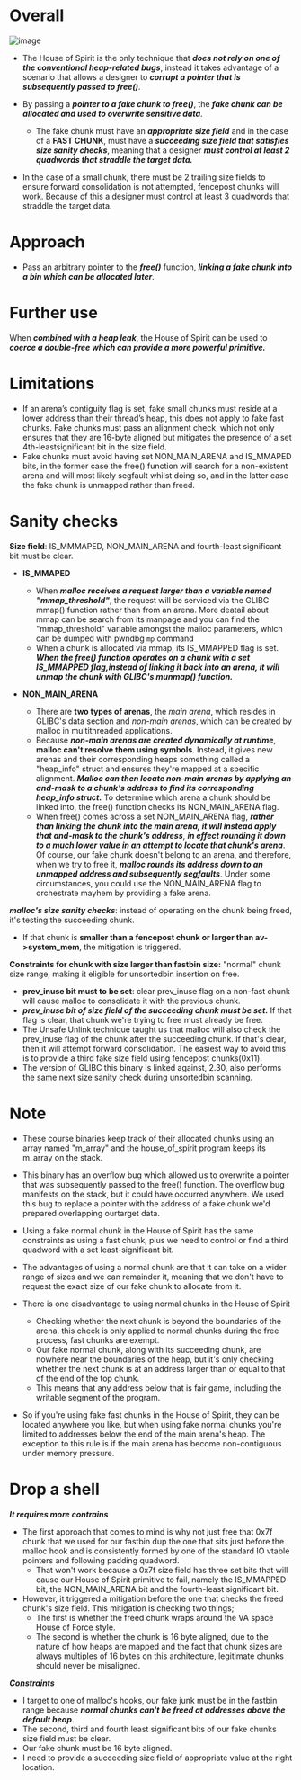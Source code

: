 # Overall
![image](https://hackmd.io/_uploads/HkVo99OS0.png)

- The House of Spirit is the only technique that ***does not rely on one of the conventional heap-related bugs***, instead it takes advantage of a scenario that allows a designer to ***corrupt a pointer that is subsequently passed to free()***.

- By passing a ***pointer to a fake chunk to free()***, the ***fake chunk can be allocated and used to overwrite sensitive data***. 
    - The fake chunk must have an ***appropriate size field*** and in the case of a **FAST CHUNK**, must have a ***succeeding size field that satisfies size sanity checks***, meaning that a designer ***must control at least 2 quadwords that straddle the target data.*** 

- In the case of a small chunk, there must be 2 trailing size fields to ensure forward consolidation is not attempted, fencepost chunks will work. Because of this a designer must control at least 3 quadwords that straddle the target data.

# Approach 

- Pass an arbitrary pointer to the ***free()*** function, ***linking a fake chunk into a bin which can be allocated later***. 

# Further use
When ***combined with a heap leak***, the House of Spirit can be used to ***coerce a double-free which can provide a more powerful primitive.*** 

# Limitations
- If an arena’s contiguity flag is set, fake small chunks must reside at a lower address than their thread’s heap, this does not apply to fake fast chunks. Fake chunks must pass an alignment check, which not only ensures that they are 16-byte aligned but mitigates the presence of a set 4th-leastsignificant bit in the size field. 
- Fake chunks must avoid having set NON_MAIN_ARENA and IS_MMAPED bits, in the former case the free() function will search for a non-existent arena and will most likely segfault whilst doing so, and in the latter case the fake chunk is unmapped rather than freed. 

# Sanity checks
**Size field**: IS_MMMAPED, NON_MAIN_ARENA and fourth-least significant bit must be clear.
- **IS_MMAPED**
    - When ***malloc receives a request larger than a variable named "mmap_threshold"***, the request will be serviced via the GLIBC mmap() function rather than from an arena. More deatail about mmap can be search from its manpage and you can find the "mmap_threshold" variable amongst the malloc parameters, which can be dumped with pwndbg `mp` command
    - When a chunk is allocated via mmap, its IS_MMAPPED flag is set. ***When the free() function operates on a chunk with a set IS_MMAPPED flag,instead of linking it back into an arena, it will unmap the chunk with GLIBC's munmap() function.*** 

- **NON_MAIN_ARENA**
    - There are **two types of arenas**, the *main arena*, which resides in GLIBC's data section and *non-main arenas*, which can be created by malloc in multithreaded applications.
    - Because ***non-main arenas are created dynamically at runtime***, **malloc can't resolve them using symbols**. Instead, it gives new arenas and their corresponding heaps something called a "heap_info" struct and ensures they're mapped at a specific alignment. ***Malloc can then locate non-main arenas by applying an and-mask to a chunk's address to find its corresponding heap_info struct.*** To determine which arena a chunk should be linked into, the free() function checks its NON_MAIN_ARENA flag.
    - When free() comes across a set NON_MAIN_ARENA flag, ***rather than linking the chunk into the main arena, it will instead apply that and-mask to the chunk's address***, ***in effect rounding it down to a much lower value in an attempt to locate that chunk's arena***. Of course, our fake chunk doesn't belong to an arena, and therefore, when we try to free it, ***malloc rounds its address down to an unmapped address and subsequently segfaults***. Under some circumstances, you could use the NON_MAIN_ARENA flag to orchestrate mayhem by providing a fake arena.
    
***malloc's size sanity checks***: instead of operating on the chunk being freed, it's testing the succeeding chunk.
- If that chunk is **smaller than a fencepost chunk or larger than av->system_mem**, the mitigation is triggered.
 
**Constraints for chunk with size larger than fastbin size:** "normal" chunk size range, making it eligible for unsortedbin insertion on free.
- **prev_inuse bit must to be set**:  clear prev_inuse flag on a non-fast chunk will cause malloc to consolidate it with the previous chunk.
- ***prev_inuse bit of size field of the succeeding chunk must be set.*** If that flag is clear, that chunk we're trying to free must already be free.
- The Unsafe Unlink technique taught us that malloc will also check the prev_inuse flag of the chunk after the succeeding chunk. If that's clear, then it will attempt forward consolidation. The easiest way to avoid this is to provide a third fake size field using fencepost chunks(0x11).
- The version of GLIBC this binary is linked against, 2.30, also performs the same next size sanity check during unsortedbin scanning.

# Note

- These course binaries keep track of their allocated chunks using an array named "m_array" and the house_of_spirit program keeps its m_array on the stack.
- This binary has an overflow bug which allowed us to overwrite a pointer that was subsequently passed to the free() function. The overflow bug manifests on the stack, but it could have occurred anywhere. We used this bug to replace a pointer with the address of a fake chunk we'd prepared overlapping ourtarget data.
- Using a fake normal chunk in the House of Spirit has the same constraints as using a fast chunk, plus we need to control or find a third quadword with a set least-significant bit.
- The advantages of using a normal chunk are that it can take on a wider range of sizes and we can remainder it, meaning that we don't have to request the exact size of our fake chunk to allocate from it.
- There is one disadvantage to using normal chunks in the House of Spirit
    - Checking whether the next chunk is beyond the boundaries of the arena, this check is only applied to normal chunks during the free process, fast chunks are exempt.
    - Our fake normal chunk, along with its succeeding chunk, are nowhere near the boundaries of the heap, but it's only checking whether the next chunk is at an address larger than or equal to that of the end of the top chunk.
    - This means that any address below that is fair game, including the writable segment of the program.

- So if you're using fake fast chunks in the House of Spirit, they can be located anywhere you like, but when using fake normal chunks you're limited to addresses below the end of the main arena's heap. The exception to this rule is if the main arena has become non-contiguous under memory pressure.

# Drop a shell
***It requires more contrains***
- The first approach that comes to mind is why not just free that 0x7f chunk that we used for our fastbin dup the one that sits just before the malloc hook and is consistently formed by one of the standard IO vtable pointers and following padding quadword.
    - That won't work because a 0x7f size field has three set bits that will cause our House of Spirit primitive to fail, namely the IS_MMAPPED bit, the NON_MAIN_ARENA bit and the fourth-least significant bit.
- However, it triggered a mitigation before the one that checks the freed chunk's size field. This mitigation is checking two things;
    - The first is whether the freed chunk wraps around the VA space House of Force style.
    - The second is whether the chunk is 16 byte aligned, due to the nature of how heaps are mapped and the fact that chunk sizes are always multiples of 16 bytes on this architecture, legitimate chunks should never be misaligned.

***Constraints***
- I target to one of malloc's hooks, our fake junk must be in the fastbin range because ***normal chunks can't be freed at addresses above the default heap***.
- The second, third and fourth least significant bits of our fake chunks size field must be clear.
- Our fake chunk must be 16 byte aligned.
- I need to provide a succeeding size field of appropriate value at the right location.
